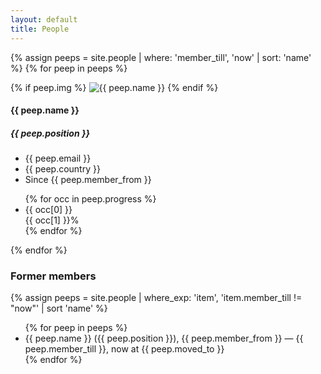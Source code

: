 ```yaml
---
layout: default
title: People
---
```


<div class="main">
  <div class="container">

{% assign peeps = site.people | where: 'member_till', 'now' | sort: 'name' %}
{% for peep in peeps %}
<div class="row peep">
  <div class="col-sm-2 peep-photo">
  {% if peep.img %}
    <img class="img-responsive" src="{{ site.baseurl }}{{ peep.img }}" alt="{{ peep.name }}">
  {% endif %}
  </div>
  <div class="col-sm-3 peep-info">
    <h4>{{ peep.name }}</h4>
    <h5>{{ peep.position }}</h5>
    <ul>
      <li>{{ peep.email }}</li>
      <li>{{ peep.country }}</li>
      <li>Since {{ peep.member_from }}</li>
    </ul>
  </div>
  <div class="col-sm-4 peep-stuff">
    <ul>
    {% for occ in peep.progress %}
      <li>
        <span>{{ occ[0] }}</span>
        <div class="progress">
          <div class="progress-bar {% if occ[1] < 10 or occ[1] > 90 %}progress-bar-info{% else %}{% if occ[1] < 55 %}progress-bar-warning{% else %}progress-bar-success{% endif %}{% endif %}" role="progressbar" aria-valuenow="{{ occ[1] }}" aria-valuemin="0" aria-valuemax="100" style="width: {{ occ[1] }}%;">
            {{ occ[1] }}%
          </div>
        </div>
      </li>
    {% endfor %}
    </ul>
  </div>
</div>
{% endfor %}

<h3>Former members</h3>

{% assign peeps = site.people | where_exp: 'item', 'item.member_till  != "now"' | sort 'name' %}
<ul>
{% for peep in peeps %}
  <li>{{ peep.name }} ({{ peep.position }}), {{ peep.member_from }} &mdash; {{ peep.member_till }}, now at {{ peep.moved_to }}</li>
{% endfor %}
</ul>

  </div>
</div>
